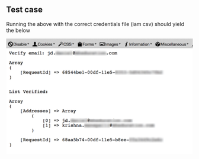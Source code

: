 ## Test case

Running the above with the correct credentials file (iam csv) should yield the below

![Test run](list.png "Test file")